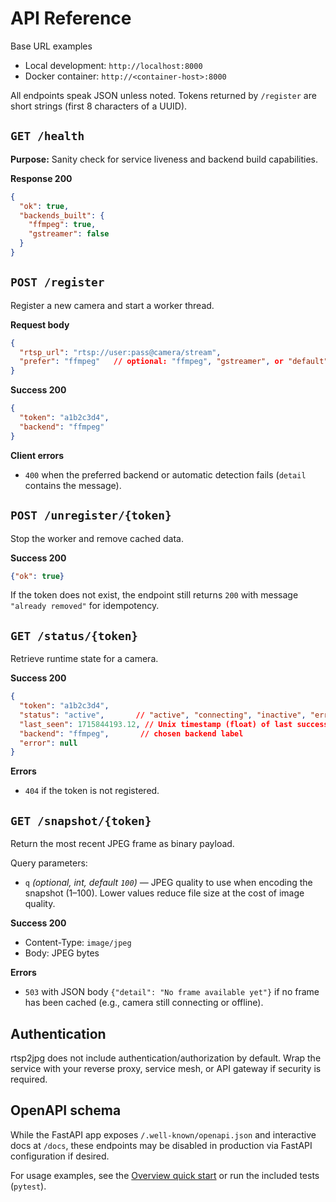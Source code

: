 # API Reference

Base URL examples
- Local development: `http://localhost:8000`
- Docker container: `http://<container-host>:8000`

All endpoints speak JSON unless noted. Tokens returned by `/register` are short strings (first 8 characters of a UUID).

## `GET /health`
**Purpose:** Sanity check for service liveness and backend build capabilities.

**Response 200**
```json
{
  "ok": true,
  "backends_built": {
    "ffmpeg": true,
    "gstreamer": false
  }
}
```

## `POST /register`
Register a new camera and start a worker thread.

**Request body**
```json
{
  "rtsp_url": "rtsp://user:pass@camera/stream",
  "prefer": "ffmpeg"   // optional: "ffmpeg", "gstreamer", or "default"
}
```

**Success 200**
```json
{
  "token": "a1b2c3d4",
  "backend": "ffmpeg"
}
```

**Client errors**
- `400` when the preferred backend or automatic detection fails (`detail` contains the message).

## `POST /unregister/{token}`
Stop the worker and remove cached data.

**Success 200**
```json
{"ok": true}
```

If the token does not exist, the endpoint still returns `200` with message `"already removed"` for idempotency.

## `GET /status/{token}`
Retrieve runtime state for a camera.

**Success 200**
```json
{
  "token": "a1b2c3d4",
  "status": "active",       // "active", "connecting", "inactive", "error", "unknown"
  "last_seen": 1715844193.12, // Unix timestamp (float) of last successful frame
  "backend": "ffmpeg",       // chosen backend label
  "error": null
}
```

**Errors**
- `404` if the token is not registered.

## `GET /snapshot/{token}`
Return the most recent JPEG frame as binary payload.

Query parameters:

- `q` *(optional, int, default `100`)* — JPEG quality to use when encoding the
  snapshot (1–100). Lower values reduce file size at the cost of image quality.

**Success 200**
- Content-Type: `image/jpeg`
- Body: JPEG bytes

**Errors**
- `503` with JSON body `{"detail": "No frame available yet"}` if no frame has been cached (e.g., camera still connecting or offline).

## Authentication
rtsp2jpg does not include authentication/authorization by default. Wrap the service with your reverse proxy, service mesh, or API gateway if security is required.

## OpenAPI schema
While the FastAPI app exposes `/.well-known/openapi.json` and interactive docs at `/docs`, these endpoints may be disabled in production via FastAPI configuration if desired.

For usage examples, see the [Overview quick start](overview.md#quick-start) or run the included tests (`pytest`).
